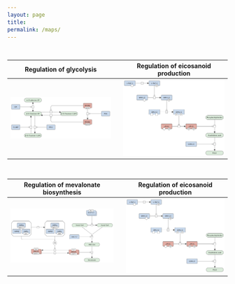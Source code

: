 ```yaml
---
layout: page
title: 
permalink: /maps/
---
```


<br />

Regulation of glycolysis |   | Regulation of eicosanoid production 
---|---|---
![](/images/figure01v03.png) |   | ![](/images/figure02v03.png)

<br />

Regulation of mevalonate biosynthesis |   | Regulation of eicosanoid production 
---|---|---
![](/images/figure03v03.png) |   | ![](/images/figure02v03.png)


